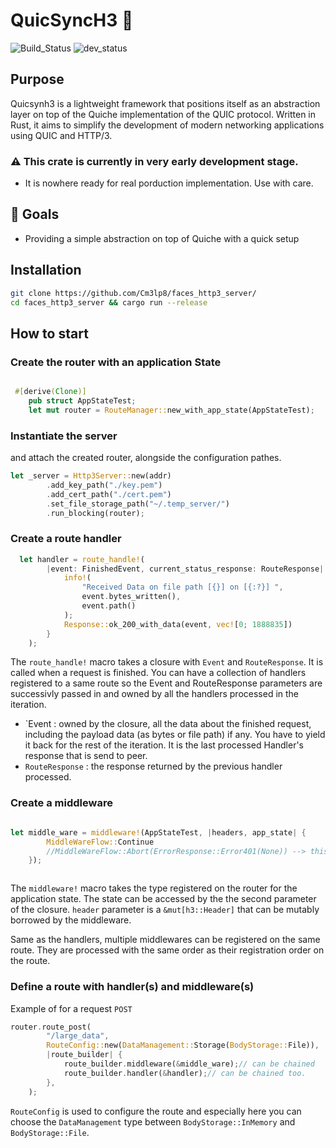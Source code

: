 # QuicSyncH3 🚀
![Build_Status](https://img.shields.io/badge/build-ok-green)
![dev_status](https://img.shields.io/badge/dev--status-WIP-pink
)

## Purpose 
Quicsynh3 is a lightweight framework that positions itself as an abstraction layer on top of the Quiche implementation of the QUIC protocol. Written in Rust, it aims to simplify the development of modern networking applications using QUIC and HTTP/3.

### ⚠️ This crate is currently in very early development stage. 
- It is nowhere ready for real porduction implementation. Use with care.

## 🏹 Goals
- Providing a simple abstraction on top of Quiche with a quick setup

## Installation
```bash
git clone https://github.com/Cm3lp8/faces_http3_server/
cd faces_http3_server && cargo run --release

```

## How to start

### Create the router with an application State
```rust

 #[derive(Clone)]
    pub struct AppStateTest;
    let mut router = RouteManager::new_with_app_state(AppStateTest);

```
### Instantiate the server
and attach the created router, alongside the configuration pathes.
```rust
let _server = Http3Server::new(addr)
        .add_key_path("./key.pem")
        .add_cert_path("./cert.pem")
        .set_file_storage_path("~/.temp_server/")
        .run_blocking(router);


```
### Create a route handler
``` rust
  let handler = route_handle!(
        |event: FinishedEvent, current_status_response: RouteResponse| {
            info!(
                "Received Data on file path [{}] on [{:?}] ",
                event.bytes_written(),
                event.path()
            );
            Response::ok_200_with_data(event, vec![0; 1888835])
        }
    );

```
The `route_handle!` macro takes a closure with `Event` and `RouteResponse`. It is called when a request is finished. 
You can have a collection of handlers registered to a same route so the Event and RouteResponse parameters are 
successivly passed in and owned by all the handlers processed in the iteration.

- `Event : owned by the closure, all the data about the finished request, including the payload data (as bytes or file path) if any. You have to yield it back for the rest of the iteration. It is the last processed Handler's response that is send to peer.
- `RouteResponse` : the response returned by the previous handler processed.
### Create a middleware
``` rust

let middle_ware = middleware!(AppStateTest, |headers, app_state| {
        MiddleWareFlow::Continue
        //MiddleWareFlow::Abort(ErrorResponse::Error401(None)) --> this aborts the request and send an error response to the peer.
    });



```
The `middleware!` macro takes the type registered on the router for the application state. The state can be accessed by the the second parameter of the closure.
`header` parameter is a `&mut[h3::Header]` that can be mutably borrowed by the middleware.

Same as the handlers, multiple middlewares can be registered on the same route. They are processed with the same order as their registration order on the route.

### Define a route with handler(s) and middleware(s)
Example of for a request `POST`
```rust
router.route_post(
        "/large_data",
        RouteConfig::new(DataManagement::Storage(BodyStorage::File)),
        |route_builder| {
            route_builder.middleware(&middle_ware);// can be chained
            route_builder.handler(&handler);// can be chained too.
        },
    );

```
`RouteConfig` is used to configure the route and especially here you can choose the `DataManagement` type between `BodyStorage::InMemory` and `BodyStorage::File`.
